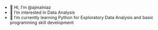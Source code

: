 - 👋 Hi, I’m @ajmalniaz
- 👀 I’m interested in Data Analysis  
- 🌱 I’m currently learning Python for Exploratory Data Analysis and basic programming skill development

<!---
ajmalniaz/ajmalniaz is a ✨ special ✨ repository because its `README.md` (this file) appears on your GitHub profile.
You can click the Preview link to take a look at your changes.
--->
